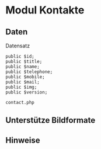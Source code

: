 # Modul Kontakte


## Daten

Datensatz

```
public $id;
public $title;
public $name;
public $telephone;
public $mobile;
public $mail;
public $img;
public $version;
```



```
contact.php
```



## Unterstütze Bildformate

## Hinweise